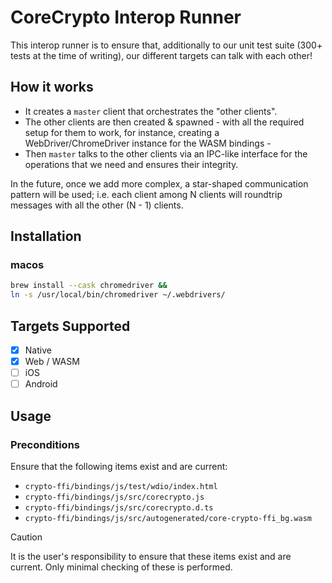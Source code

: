 # CoreCrypto Interop Runner

This interop runner is to ensure that, additionally to our unit test suite (300+ tests at the time of writing), our
different targets can talk with each other!

## How it works

- It creates a `master` client that orchestrates the "other clients".
- The other clients are then created & spawned - with all the required setup for them to work, for instance, creating a
  WebDriver/ChromeDriver instance for the WASM bindings -
- Then `master` talks to the other clients via an IPC-like interface for the operations that we need and ensures their
  integrity.

In the future, once we add more complex, a star-shaped communication pattern will be used; i.e. each client among N
clients will roundtrip messages with all the other (N - 1) clients.

## Installation

### macos

```bash
brew install --cask chromedriver &&
ln -s /usr/local/bin/chromedriver ~/.webdrivers/
```

## Targets Supported

- [x] Native
- [x] Web / WASM
- [ ] iOS
- [ ] Android

## Usage

### Preconditions

Ensure that the following items exist and are current:

- `crypto-ffi/bindings/js/test/wdio/index.html`
- `crypto-ffi/bindings/js/src/corecrypto.js`
- `crypto-ffi/bindings/js/src/corecrypto.d.ts`
- `crypto-ffi/bindings/js/src/autogenerated/core-crypto-ffi_bg.wasm`

> [!CAUTION]
> It is the user's responsibility to ensure that these items exist and are current. Only minimal checking of these is
> performed.
